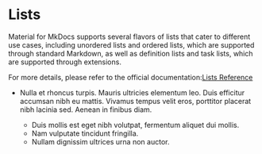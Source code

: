# Lists

Material for MkDocs supports several flavors of lists that cater to different use cases, including unordered lists and ordered lists, which are supported through standard Markdown, as well as definition lists and task lists, which are supported through extensions.

For more details, please refer to the official documentation:[Lists Reference](https://squidfunk.github.io/mkdocs-material/reference/lists/)

- Nulla et rhoncus turpis. Mauris ultricies elementum leo. Duis efficitur
  accumsan nibh eu mattis. Vivamus tempus velit eros, porttitor placerat nibh
  lacinia sed. Aenean in finibus diam.

    * Duis mollis est eget nibh volutpat, fermentum aliquet dui mollis.
    * Nam vulputate tincidunt fringilla.
    * Nullam dignissim ultrices urna non auctor.




